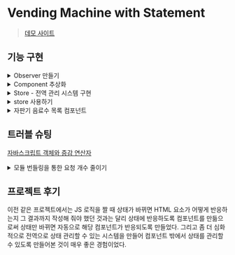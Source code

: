 # Vending Machine with Statement

> [데모 사이트](https://oneny.github.io/vending-machine-with-statement/)

## 기능 구현

<details>
  <summary>Observer 만들기</summary>

- [코드 보러가기](https://github.com/oneny/vending-machine-with-statement/blob/main/src/js/core/observer.js#L3)

```js
let currentObserver = null;

export const observe = (fn) => {
  currentObserver = fn;
  fn();
  currentObserver = null;
};

export const observable = (obj) => {
  Object.keys(obj).forEach((key) => {
    let _value = obj[key];
    const observers = new Set();

    Object.defineProperty(obj, key, {
      get() {
        if (currentObserver) observers.add(currentObserver); // 구독자 등록
        return _value;
      },
      set(value) {
        // 숫자, 문자열, null, undefined 등의 원시 타입 상태가 같은 경우 방지
        if (_value === value) return;
        // 객체, 배열 똑같은 상태인 경우 방지
        if (JSON.stringify(_value) === JSON.stringify(value)) return;
        
        // 상태 바뀌면 저장 후 observers에 저장된 함수 실행
        _value = value; // 클로저를 활용해 _value를 유지하면서 값 변경
        observers.forEach((fn) => fn()); // 구독자(옵저버)에게 알리기
      },
    });
  });

  return obj;
};
```

- Observer Pattern은 객체의 상태 변화를 관찰하는 관찰자들, 즉 옵저버들의 목록을 객체에 등록하여 `상태 변화가 있을 때마다 메서드 등을 통해 객체가 직접 목록의 각 옵저버에게 통지하도록 하는 디자인 패턴`이다.
  - [공부 TIL](https://github.com/oneny/TIL/blob/main/JavaScript/%EB%94%94%EC%9E%90%EC%9D%B8%ED%8C%A8%ED%84%B4_%EA%B8%B0%EC%B4%88/%EC%9E%90%EB%B0%94%EC%8A%A4%ED%81%AC%EB%A6%BD%ED%8A%B8_%EB%94%94%EC%9E%90%EC%9D%B8_%ED%8C%A8%ED%84%B4.md#%EC%98%B5%EC%A0%80%EB%B2%84-%ED%8C%A8%ED%84%B4observer-pattern)
- observable에 변화가 생기면, observers에 등록된 함수 실행되도록 작성했다.
- state의 property가 사용될 때(= `get` 메서드가 실행될 때) currentObserver를 observers에 `등록`한다.
* state의 property가 변경될 때(= `set` 메서드가 실행될 때) observers에 등록된 모든 observers를 `실행`한다.
  ```js
  if (_value === value) return;
  if (JSON.stringify(_value) === JSON.stringify(value)) return;
  ```
  - 상태 변경 시 이전과 같은 상태들에 해당하는 컴포넌트들은 재렌더링되지 않도록 방지한다.

</details>

<details>
  <summary>Component 추상화</summary>

```js
import { observe } from "./observer.js";

export default class Component {
  state;
  props;
  $el;

  constructor($el, props) {
    this.$el = $el;
    this.props = props;
    this.setup(); 
  }

  setup() {
    observe(() => {
      this.render();
      this.setEvent();
      this.mounted();
    });
  }

  template() { return ""; }
  render() { this.$el.innerHTML = this.template(); }
  setEvent() {};
  mounted() {};
}
```

- `observe(() => { ... })`를 observe의 인자로 실행시키면 state의 property에 접근하는 과정에서 해당 콜백함수가 observers에 등록된다.
- 즉, 상태가 바뀌면 상태의 property와 관련된 컴포넌트가 재렌더링한다.

</details>

<details>
  <summary>Store - 전역 관리 시스템 구현</summary>

* [코드 보러가기](https://github.com/oneny/vending-machine-with-statement/blob/main/src/js/core/Store.js#L3)

```js
import { observable } from "./observer.js";

export const createStore = (reducer) => {
  // reducer가 실행될 때 반환하는 객체(state)를 observable로 만들어야 한다.
  const state = observable(reducer());

  // getState가 실제 state를 반환하는 것이 아니라 frozenState를 반환하도록
  const frozenState = {};
  Object.keys(state).forEach(key => {

    // set 접근자 프로퍼티는 작성하지 X, 직접적으로 접근하지 못하게 막기, 
    Object.defineProperty(frozenState, key, {
      get: () => state[key]
    });
  });

  // disptach로만 state의 값에 접근하여 변경할 수 있도록 한다.
  const dispatch = (action) => {
    const newState = reducer(state, action);

    for (const [key, value] of Object.entries(newState)) {
      // state의 key가 아닌 경우 변경 생략, 0인 경우도 걸리므로 조건 추가
      if (!state[key] && state[key] !== 0) continue;
      state[key] = value;
    }
  }

  // 값을 반환받을 수 있는(get) 접근자 프로퍼티만 있는 객체 반환
  const getState = () => frozenState;

  return { getState, dispatch };
}
```

- reducer를 콜백함수로 받아 observable 인자로 넘겨줄 때 실행시키면 default인 initState(아래 store에서 확인), 즉 초기 상태값을 observable에 인자로 넘어간다.
- state를 dispatch로만 값에 접근하여 변경할 수 있도록 한다.
- state를 지켜주기 위해 `getState`를 통해 프로퍼티의 값만 접근할 수 있는 객체를 만들고 이를 반환하도록 해서 컴포넌트에서 사용한다.

</details>

<details>
  <summary>store 사용하기</summary>

```js
import { createStore } from "./core/Store.js";
import colaItems from "./dummy/colaItems.js";
import cartItems from "./dummy/cartItems.js";
import myColaItems from "./dummy/myColaItems.js";

const initState = {
  isFilter: 0,
  colaItems,
  cartItems,
  myColaItems,
  myOwnMoney: 25000, // 소지금
  myBalance: 0, // 잔액
};

export const REDUCE_COLA = "REDUCE_COLA";
export const INCREASE_COLA = "INCREASE_COLA";

export const ADD_CART = "ADD_CART";
export const UPDATE_CART = "UPDATE_CART";
export const REDUCE_CART = "REDUCE_CART";
export const REMOVE_CART = "REMOVE_CART";

export const DEPOSIT_MONEY = "DEPOSIT_MONEY";
export const CREDIT_MONEY = "CREDIT_MONEY";
export const RETURN_MONEY = "RETURN_MONEY";
export const BUY_CARTITEMS = "BUY_CARTITEMS";

export const store = createStore((state = initState, action = {}) => {
  switch (action.type) {
    case INCREASE_COLA:
      return {
        ...state,
        colaItems: state.colaItems.map((item) =>
          item.id === action.payload
            ? { ...item, quantity: item.quantity + 1 }
            : item
        ),
      };
    case REDUCE_COLA:
      return {
        ...state,
        colaItems: state.colaItems.map((item) =>
          item.id === action.payload
            ? { ...item, quantity: item.quantity - 1 }
            : item
        ),
      };
    case ADD_CART:
      const { id: colaId, name, price, source } = action.payload;
      return {
        ...state,
        cartItems: [
          ...state.cartItems,
          { colaId, name, price, source, quantity: 1 },
        ],
      };
    case UPDATE_CART:
      return {
        ...state,
        cartItems: state.cartItems.map((item) =>
          item.colaId === action.payload
            ? { ...item, quantity: item.quantity + 1 }
            : item
        ),
      };
    case REDUCE_CART:
      return {
        ...state,
        cartItems: state.cartItems.map((item) =>
          item.colaId === action.payload
            ? { ...item, quantity: item.quantity - 1 }
            : item
        ),
      };
    case REMOVE_CART:
      return {
        ...state,
        cartItems: state.cartItems.filter(
          ({ colaId }) => colaId !== action.payload
        ),
      };
    case DEPOSIT_MONEY:
      return {
        ...state,
        myOwnMoney: action.payload,
      };
    case CREDIT_MONEY:
      return {
        ...state,
        myOwnMoney: state.myOwnMoney - action.payload,
        myBalance: state.myBalance + action.payload,
      };
    case RETURN_MONEY:
      return {
        ...state,
        myOwnMoney: state.myOwnMoney + state.myBalance,
        myBalance: 0,
      };
    case BUY_CARTITEMS:
      const { cartItems, totalPrice } = action.payload;
      const myColaItemsId = state.myColaItems.map(({ colaId }) => colaId);

      let myColaItems = [...state.myColaItems];
      cartItems.forEach(({ colaId, name, quantity, source }) => {
        myColaItems = myColaItemsId.includes(colaId)
          ? myColaItems.map((myColaItem) =>
              myColaItem.colaId === colaId
                ? { ...myColaItem, quantity: myColaItem.quantity + quantity }
                : myColaItem
            )
          : [...myColaItems, { colaId, name, quantity, source }];
      });

      return {
        ...state,
        myBalance: state.myBalance - totalPrice,
        cartItems: [],
        myColaItems,
      };
    default:
      return initState;
  }
});
```

* 위에서 만든 createStore를 사용하여 store에는 `{ getState: f, dispatch: f }`가 있는 객체를 할당하고, 이를 활용해 dispatch로 상태를 변경하고, getState로 상태에 접근할 수 있다.

</details>

<details>
  <summary>자판기 음료수 목록 컴포넌트</summary>

```js
import Component from "../core/Component.js";
import { store, ADD_CART, UPDATE_CART, REDUCE_COLA } from "../store.js";

export default class ColaItems extends Component {
  template() {
    const { colaItems } = store.getState();

    return `
      ${colaItems.map(({ id, source, name, price, quantity }) => `
        <li data-id="${id}">
          <button
            class="btn-item ${quantity <= 0 && "sold-out"}"
            disable="${quantity <= 0 ? "true" : "false"}"
          >
            <img src="${source}" alt="" class="img-item" />
            <strong class="txt-name">${name}</strong>
            <span class="txt-price">${price}</span>
            ${quantity <= 0 ? `
              <img src="./src/img/beverageImg/Sold-out.png" alt="품절" class="img-soldOut" />
            ` : ""}
          </button>
        </li>
      `).join("")}
    `;
  }

  setEvent() {
    const { $el } = this;
    const { colaItems, cartItems } = store.getState();

    $el.querySelectorAll(".btn-item").forEach((item) => {
      item.addEventListener("click", ({ target }) => {
        const cola = colaItems.find((item) =>
          item.id === target.closest("[data-id]").dataset.id);
        const cartItemIndex = cartItems.findIndex((item) =>
          item.colaId === target.closest("[data-id]").dataset.id);

        if (cartItemIndex === -1) {
          store.dispatch({ type: ADD_CART, payload: cola });
        } else {
          store.dispatch({
            type: UPDATE_CART,
            payload: target.closest("[data-id]").dataset.id,
          })
        }

        store.dispatch({
          type: REDUCE_COLA,
          payload: target.closest("[data-id]").dataset.id,
        })
      });
    })
  }
}
```

- 위에서 살펴본 `createStore`를 사용해 그 결과가 반환된 store를 사용하여 getState로 상태에 접근하고, dispatch로 상태를 변경하도록 작성한 것을 확인할 수 있다.
- `li`요소에 dataset 속성을 사용하여 dispatch에 해당 아이디를 넘겨주면서 콜라 수량을 줄이고, 카트에 해당 콜라를 담을 수 있도록 로직을 작성했다.

</details>

## 트러블 슈팅

[자바스크립트 객체와 증감 연산자](https://velog.io/@oneny/%EC%9E%90%EB%B0%94%EC%8A%A4%ED%81%AC%EB%A6%BD%ED%8A%B8-%EA%B0%9D%EC%B2%B4%EC%99%80-%EC%A6%9D%EA%B0%90-%EC%97%B0%EC%82%B0%EC%9E%90)

<details>
  <summary>모듈 번들링을 통한 요청 개수 줄이기</summary>

  - [공부 TIL](https://github.com/oneny/TIL/blob/main/React/%EC%9B%B9%ED%8C%A9.md)
  - Webpack에 대해서 공부하고, 사용할 곳을 찾아보다 JS파일이 많아져 좀 느려진 벤딩머신 토이 프로젝트에 적용해보면 좋을 것 같다는 생각이 들었다.
  - Webpack에서 특별하게 사용한 것은 없고, 정말 모듈 번들링을 통해 요청 개수만 줄여도 페이지가 좀 더 빠르게 렌더링하는지 보기 위해서 적용해봤다.

    <img src="./src/img/웹팩전.png" />
    <img src="./src/img/웹팩후.png" />

</details>

## 프로젝트 후기

이전 같은 프로젝트에서는 JS 로직을 짤 때 상태가 바뀌면 HTML 요소가 어떻게 반응하는지 그 결과까지 작성해 줘야 했던 것과는 달리 상태에 반응하도록 컴포넌트를 만듦으로써 상태만 바뀌면 자동으로 해당 컴포넌트가 반응되도록 만들었다. 그리고 좀 더 심화적으로 전역으로 상태 관리할 수 있는 시스템을 만들어 컴포넌트 밖에서 상태를 관리할 수 있도록 만들어본 것이 매우 좋은 경험이었다.

